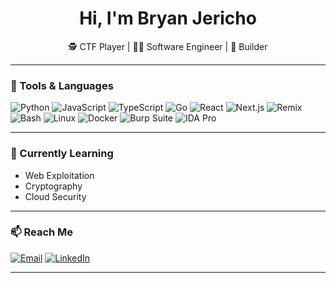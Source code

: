 <h1 align="center">Hi, I'm Bryan Jericho</h1>
<p align="center">
  🕵️ CTF Player | 🧑‍💻 Software Engineer | 🔧 Builder
</p>

---

### 🧰 Tools & Languages
![Python](https://img.shields.io/badge/-Python-333?style=flat&logo=python)
![JavaScript](https://img.shields.io/badge/-JavaScript-333?style=flat&logo=javascript)
![TypeScript](https://img.shields.io/badge/-TypeScript-333?style=flat&logo=typescript)
![Go](https://img.shields.io/badge/-Golang-333?style=flat&logo=go)
![React](https://img.shields.io/badge/-React-333?style=flat&logo=react)
![Next.js](https://img.shields.io/badge/-Next.js-333?style=flat&logo=next.js)
![Remix](https://img.shields.io/badge/-Remix-333?style=flat&logo=remix)
![Bash](https://img.shields.io/badge/-Bash-333?style=flat&logo=gnu-bash)
![Linux](https://img.shields.io/badge/-Linux-333?style=flat&logo=linux)
![Docker](https://img.shields.io/badge/-Docker-333?style=flat&logo=docker)
![Burp Suite](https://img.shields.io/badge/-Burp_Suite-333?style=flat&logo=burpsuite)
![IDA Pro](https://img.shields.io/badge/-IDA_Pro-333?style=flat)

---

### 🧠 Currently Learning
- Web Exploitation
- Cryptography
- Cloud Security

---

### 📫 Reach Me
[![Email](https://img.shields.io/badge/-Email-333?style=flat&logo=gmail&logoColor=white)](mailto:bryanpanggalo@gmail.com)
[![LinkedIn](https://img.shields.io/badge/-LinkedIn-333?style=flat&logo=linkedin)](https://linkedin.com/in/bryanjericho)

---
